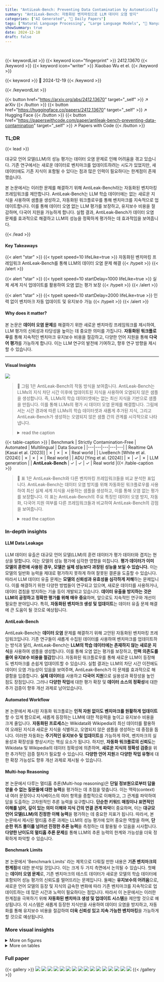 ```yaml
---
title: "AntiLeak-Bench: Preventing Data Contamination by Automatically Constructing Benchmarks with Updated Real-World Knowledge"
summary: "AntiLeak-Bench: 자동화된 벤치마킹으로 LLM 데이터 오염 방지"
categories: ["AI Generated", "🤗 Daily Papers"]
tags: ["Natural Language Processing", "Large Language Models", "🏢 Nanyang Technological University",]
showSummary: true
date: 2024-12-18
draft: false
---
```


<br>

{{< keywordList >}}
{{< keyword icon="fingerprint" >}} 2412.13670 {{< /keyword >}}
{{< keyword icon="writer" >}} Xiaobao Wu et el. {{< /keyword >}}
 
{{< keyword >}} 🤗 2024-12-19 {{< /keyword >}}
 
{{< /keywordList >}}

{{< button href="https://arxiv.org/abs/2412.13670" target="_self" >}}
↗ arXiv
{{< /button >}}
{{< button href="https://huggingface.co/papers/2412.13670" target="_self" >}}
↗ Hugging Face
{{< /button >}}
{{< button href="https://paperswithcode.com/paper/antileak-bench-preventing-data-contamination" target="_self" >}}
↗ Papers with Code
{{< /button >}}




### TL;DR


{{< lead >}}

대규모 언어 모델(LLM)의 성능 평가는 데이터 오염 문제로 인해 어려움을 겪고 있습니다. 기존 연구에서는 새로운 데이터로 벤치마크를 업데이트하려는 시도가 있었지만, 새 데이터에도 기존 지식이 포함될 수 있다는 점과 많은 인력이 필요하다는 한계점이 존재했습니다.

본 논문에서는 이러한 문제를 해결하기 위해 AntiLeak-Bench라는 자동화된 벤치마킹 프레임워크를 제안합니다. AntiLeak-Bench는 LLM 학습 데이터에는 없는 새로운 지식을 사용하여 샘플을 생성하고, 자동화된 워크플로우를 통해 벤치마크를 지속적으로 업데이트합니다. 이를 통해 데이터 오염 없는 LLM 평가를 보장하고, 유지보수 비용을 절감하며, 다국어 지원을 가능하게 합니다.  실험 결과, AntiLeak-Bench가 데이터 오염 문제를 효과적으로 해결하고 LLM의 성능을 정확하게 평가하는 데 효과적임을 보여줍니다.

{{< /lead >}}


#### Key Takeaways

{{< alert "star" >}}
{{< typeit speed=10 lifeLike=true >}} 자동화된 벤치마킹 프레임워크 AntiLeak-Bench를 통해 LLM의 데이터 오염 문제 해결 {{< /typeit >}}
{{< /alert >}}

{{< alert "star" >}}
{{< typeit speed=10 startDelay=1000 lifeLike=true >}} 실제 세계 지식 업데이트를 활용하여 오염 없는 평가 보장 {{< /typeit >}}
{{< /alert >}}

{{< alert "star" >}}
{{< typeit speed=10 startDelay=2000 lifeLike=true >}} 인력 없이 벤치마크 자동 업데이트 및 유지보수 가능 {{< /typeit >}}
{{< /alert >}}

#### Why does it matter?
본 논문은 **데이터 오염 문제**를 해결하기 위한 새로운 벤치마킹 프레임워크를 제시하여, LLM 평가의 신뢰성과 타당성을 높이는 데 중요한 의미를 가집니다. **자동화된 워크플로우**를 통해 지속적인 벤치마크 유지보수 비용을 절감하고, 다양한 언어 지원을 통해 **다국어 평가**를 가능하게 합니다. 이는 LLM 연구의 발전에 기여하고, 향후 연구 방향을 제시할 수 있습니다.

------
#### Visual Insights



![](https://arxiv.org/html/2412.13670/x1.png)

> 🔼 그림 1은 AntiLeak-Bench의 작동 방식을 보여줍니다. AntiLeak-Bench는 LLMs의 지식 차단 시간 이후에 업데이트된 지식을 사용하여 오염되지 않은 샘플을 생성합니다.  즉, LLMs의 학습 데이터셋에는 없는 최신 지식을 기반으로 샘플을 만듭니다. 이를 통해 LLMs의 평가 시 데이터 오염 문제를 해결합니다. 그림에서는 시간 경과에 따른 LLMs의 학습 데이터셋과 새롭게 추가된 지식, 그리고 AntiLeak-Bench가 생성하는 오염되지 않은 샘플 간의 관계를 시각적으로 나타냅니다.
> <details>
> <summary>read the caption</summary>
> Figure 1:  Illustration of AntiLeak-Bench. It constructs contamination-free samples with the knowledge updated after LLMs’ cutoff time, which thus are not in LLMs’ training sets.
> </details>





{{< table-caption >}}
| Benchmark | Strictly Contamination-Free | Automated | Multilingual | Data Source |
|---|---|---|---|---|
| Realtime QA [Kasai et al. (2023)] | ✗ | ✗ | ✗ | Real world |
| LiveBench [White et al. (2024)] | ✗ | ✗ | ✗ | Real world |
| ADU [Ying et al. (2024)] | ✗ | ✓ | ✗ | LLM generation |
| **AntiLeak-Bench** | ✓ | ✓ | ✓ | Real world |{{< /table-caption >}}

> 🔼 표 1은 AntiLeak-Bench와 다른 벤치마킹 프레임워크들을 비교 분석한 표입니다. AntiLeak-Bench는 데이터 오염 방지를 위해 자동화된 워크플로우를 사용하여 최신 실제 세계 지식을 사용하는 샘플을 생성하고, 이를 통해 오염 없는 평가를 보장합니다. 이 표는 AntiLeak-Bench의 주요 특징인 데이터 오염 방지, 자동화, 다국어 지원 여부를 다른 프레임워크들과 비교하여 AntiLeak-Bench의 강점을 보여줍니다.
> <details>
> <summary>read the caption</summary>
> Table 1:  Comparisons between AntiLeak-Bench and other benchmarking frameworks.
> </details>





### In-depth insights


#### LLM Data Leakage
LLM 데이터 유출은 대규모 언어 모델(LLM)의 훈련 데이터가 평가 데이터와 겹치는 현상을 말합니다. 이는 모델의 성능 평가에 심각한 영향을 미칩니다. **평가 데이터가 이미 모델의 훈련에 사용된 경우, 모델은 실제 성능보다 과장된 성능을 보일 수 있습니다.**  이는 모델의 일반화 능력을 제대로 평가하지 못하게 하여 잘못된 결론을 도출할 수 있습니다.  따라서 LLM 데이터 유출 문제는 **모델의 신뢰성과 유효성을 심각하게 저해**하는 문제입니다. 이를 해결하기 위한 다양한 방법들이 연구되고 있으며, 새로운 데이터를 사용하거나, 데이터 겹침을 방지하는 기술 등이 개발되고 있습니다.  **데이터 유출을 방지하는 것은 LLM의 공정하고 정확한 평가를 위해 매우 중요**하며, 앞으로도 지속적인 연구와 개선이 필요한 분야입니다.  특히, **자동화된 벤치마크 생성 및 업데이트**는 데이터 유출 문제 해결에 큰 도움이 될 것으로 예상됩니다.

#### AntiLeak-Bench
AntiLeak-Bench는 **데이터 오염** 문제를 해결하기 위해 고안된 자동화된 벤치마킹 프레임워크입니다. 기존 연구들이 새롭게 수집된 데이터를 사용하여 벤치마크를 업데이트하는 방식과 달리, AntiLeak-Bench는 **LLM의 학습 데이터에는 존재하지 않는 새로운 지식**을 사용하여 샘플을 생성합니다. 이를 통해 오염 없는 평가를 보장하고, **인력 의존도를 줄여 유지보수 비용을 절감**합니다.  자동화된 워크플로우를 통해 새로운 LLM이 등장해도 벤치마크를 손쉽게 업데이트할 수 있습니다. 실험 결과는 LLM의 차단 시간 이전에도 데이터 오염 가능성이 있음을 보여주며, AntiLeak-Bench가 이 문제를 효과적으로 해결함을 입증합니다. **실제 데이터**를 사용하고 **다국어 지원**으로 실용성과 확장성을 높인 점도 장점입니다.  그러나 **다양한 작업**에 대한 평가 확장 및 **데이터 소스의 정확성**에 대한 추가 검증이 향후 개선 과제로 남아있습니다.

#### Automated Workflow
본 논문에서 제시된 자동화 워크플로는 **인적 자원 없이도 벤치마크를 원활하게 업데이트**할 수 있게 함으로써, 새롭게 등장하는 LLM에 대한 적응력을 높이고 유지보수 비용을 크게 줄입니다.  **자동화된 프로세스**는 Wikidata와 Wikipedia의 최신 데이터를 활용하여 오래된 지식과 새로운 지식을 식별하고, 오염되지 않은 샘플을 생성하는 데 중점을 둡니다. 이러한 자동화는 **주기적인 유지보수 및 업데이트**를 가능하게 하여, 벤치마크의 실용성과 확장성을 향상시키는 핵심 요소가 됩니다.  하지만, **자동화 워크플로의 신뢰도**는 Wikidata 및 Wikipedia의 데이터 정확성에 의존하며, **새로운 지식의 정확성 검증**을 위한 추가적인 검증 절차가 필요할 수 있습니다.  **다양한 언어 지원**과 **다양한 작업 유형**에 대한 확장 가능성도 향후 개선 과제로 제시될 수 있습니다.

#### Multi-hop Reasoning
본 논문에서 다루는 멀티홉 추론(Multi-hop reasoning)은 **단일 정보원으로부터 답을 얻을 수 없는 질문들에 대한 능력**을 평가하는 데 초점을 맞춥니다.  이는 맥락(context) 내 여러 문장이나 지식베이스의 여러 항목을 종합적으로 이해하고, 그 관계를 파악하여 답을 도출하는 고차원적인 추론 능력을 요구합니다.  **단순한 키워드 매칭이나 표면적인 이해를 넘어, 깊이 있는 의미 이해와 지식 간의 연결 관계 파악**이 중요하며, 이는 **대규모 언어 모델(LLM)의 진정한 이해 능력**을 평가하는 데 중요한 지표가 됩니다.  따라서, 본 논문에서 제시된 멀티홉 추론 과제는 LLM의 성능 평가에 있어 중요한 역할을 하며, **단순한 퀴즈 풀이를 넘어선 진정한 추론 능력**을 측정하는 데 활용될 수 있음을 시사합니다.  **다양한 난이도의 멀티홉 추론 문제**를 통해 LLM의 추론 능력의 한계와 가능성을 더욱 정확하게 파악할 수 있습니다.

#### Benchmark Limits
본 논문에서 'Benchmark Limits' 라는 제목으로 다뤄질 만한 내용은 **기존 벤치마크의 한계점**에 대한 분석일 것입니다.  이는 크게 두 가지 측면에서 논의될 수 있습니다. 첫째는 **데이터 오염 문제**로, 기존 벤치마크의 테스트 데이터가 새로운 모델의 학습 데이터에 포함되어 성능 평가의 신뢰도를 떨어뜨리는 문제입니다.  둘째는 **유지보수의 어려움**으로, 새로운 언어 모델의 등장 및 지식의 급속한 변화에 따라 기존 벤치마크를 지속적으로 업데이트하는 데 많은 시간과 노력이 필요하다는 점입니다. 따라서 이 논문에서는 이러한 한계점을 극복하기 위해 **자동화된 벤치마크 생성 및 업데이트 시스템**을 제안할 것으로 예상됩니다.  이 시스템은 새롭게 등장한 지식만을 사용하여 데이터 오염을 방지하고, 자동화를 통해 유지보수 비용을 절감하여 **더욱 신뢰성 있고 지속 가능한 벤치마킹**을 가능하게 할 것으로 예상됩니다.


### More visual insights

<details>
<summary>More on figures
</summary>


![](https://arxiv.org/html/2412.13670/x2.png)

> 🔼 그림 2는 사람의 개입 없이 자동화된 벤치마크 구축 워크플로우를 보여줍니다. 데이터 준비 후, 세 가지 주요 단계가 있습니다. 1단계는 LLM의 차단 시간 이후에 업데이트된 지식을 식별하는 것입니다. 2단계는 위키피디아와 같은 신뢰할 수 있는 출처에서 업데이트된 지식에 대한 지원 문서를 구축하는 것입니다. 3단계는 오염이 없는 샘플을 생성하는 것입니다. 그림 3은 다단계 샘플을 만드는 방법을 보여주는 예시입니다.
> <details>
> <summary>read the caption</summary>
> Figure 2:  Illustration of the automated benchmark building workflow without human labor. After data preparation, it includes three main steps: (1) Identify updated knowledge after the cutoff time; (2) Build supporting documents; (3) Construct contamination-free samples (Figure 3 exemplifies how to construct multi-hop samples).
> </details>



![](https://arxiv.org/html/2412.13670/x3.png)

> 🔼 그림 3은 다단계 질문 생성 과정을 보여줍니다. 다단계 질문은 여러 개의 사실들을 연결하여 답을 도출해야 하는 질문 유형입니다. 그림에서는, 기존 지식(LLM의 학습 데이터에 존재하는 지식)과 새로운 지식(LLM의 학습 데이터에 없는, 최신 지식)을 연결하여 다단계 질문을 만드는 과정을 보여줍니다. 먼저, 새로운 지식을 나타내는 (주어, 관계, 목적어) 튜플을 기반으로 질문을 생성합니다. 이후 이전 목적어와 관련된 새로운 관계를 찾아 추가적인 지식을 연결합니다. 이런 과정을 반복하여 다단계 질문을 완성합니다.  최종 질문은 여러 단계의 추론을 거쳐 답을 얻어야 하는 복잡한 질문입니다.
> <details>
> <summary>read the caption</summary>
> Figure 3:  Illustration of constructing multi-hop samples. Find the consequent relation of previous objects.
> </details>



![](https://arxiv.org/html/2412.13670/x4.png)

> 🔼 그림 4는 시간 경과에 따른 다양한 언어 모델(LLM)의 성능 변화를 보여줍니다. EM(정확히 일치)과 F1 점수는 각 시간 간격(예: 1월-2월, 3월-4월 등)에서 측정됩니다. 이를 통해 시간이 지남에 따라 LLM의 성능 변화를 추적하고 데이터 오염(data contamination)의 영향을 분석하는 데 도움이 됩니다. 각 그래프는 여러 개의 LLM에 대한 EM과 F1 점수를 보여주며, 시간대별 성능 변화를 비교할 수 있도록 합니다.
> <details>
> <summary>read the caption</summary>
> Figure 4:  EM and F1 performance at each time interval.
> </details>



![](https://arxiv.org/html/2412.13670/x5.png)

> 🔼 그림 5는 시간 경과에 따른 정답 옵션과 오래된 옵션의 비율을 보여줍니다. 각 시간 간격(예: 1월-2월, 3월-4월 등)에 대해 여러 언어 모델(LLM)이 정답 옵션을 선택한 비율과 오래된 옵션(즉, LLM의 지식 차단 시간 이전의 정보)을 선택한 비율을 나타냅니다. 이는 데이터 오염의 영향을 분석하고 시간에 따른 모델 성능 변화를 파악하는 데 사용됩니다. 각 LLM의 지식 차단 시간을 고려하여, 시간 경과에 따라 정답률이 감소하고 오래된 옵션 선택 비율이 증가하는 경향을 보이는지 확인합니다. 이를 통해 데이터 오염이 모델 평가에 미치는 영향을 시각적으로 보여줍니다.
> <details>
> <summary>read the caption</summary>
> Figure 5:  Correct and outdated option proportions at each time interval.
> </details>



</details>




<details>
<summary>More on tables
</summary>


{{< table-caption >}}
| Attributes | Examples |
|---|---| 
| question<br/>(generation) | What sports team is Lionel Andrés Messi a member of? |
| answer<br/>(generation) | Inter Miami CF<br/>Inter Miami<br/>Club Internacional de Fútbol Miami |
| question<br/>(multi-choice) | What sports team is Lionel Andrés Messi a member of?<br/>A. Inter Miami CF<br/>B. Paris Saint-Germain F.C.<br/>C. Prime Minister of Romania<br/>D. Unknown. |
| answer<br/>(multi-choice) | A |
| subject | Lionel Messi<br/>Lionel Andres Messi<br/>Lionel Andrés Messi |
| pid | P54 (member of sports team) |
| object | Inter Miami CF<br/>Inter Miami<br/>Club Internacional de Fútbol Miami |
| object_old | Paris Saint-Germain F.C.<br/>Paris Saint-Germain Football Club<br/>Paris Saint-Germain FC |
| context | Lionel Andrés Messi (; born 24 June 1987), also known as Leo Messi, is an Argentine professional footballer who plays as a forward for Major League Soccer club Inter Miami… |{{< /table-caption >}}
> 🔼 표 2는 AntiLeak-Bench에서 생성된 샘플 데이터의 예시를 보여줍니다.  질문, 답변, 맥락, 그리고 각 항목에 대한 속성(주어, 관계, 목적어, 이전 목적어, 맥락)을 포함하여 AntiLeak-Bench 데이터의 구조와 내용을 이해하는 데 도움이 됩니다.  여러 언어를 지원하는 AntiLeak-Bench의 특징도 보여줍니다.
> <details>
> <summary>read the caption</summary>
> Table 2:  An example from AntiLeak-Bench.
> </details>

{{< table-caption >}}
| Quality Metrics | Single-Hop Gold | Multi-Hop Gold |
|---|---|---|
| Context Accuracy | 97.3 | 98.7 |
| Answer Accuracy | 96.7 | 97.3 |{{< /table-caption >}}
> 🔼 본 논문의 표 3은 사람이 검증한 데이터의 품질을 보여줍니다.  정확도는 단일 단계 질문(Single-Hop Gold)에서 97.3%, 다중 단계 질문(Multi-Hop Gold)에서 96.7%로 매우 높습니다. 이는 AntiLeak-Bench 데이터셋의 높은 신뢰도를 보여주는 지표입니다.
> <details>
> <summary>read the caption</summary>
> Table 3:  Data quality by human verification.
> </details>

{{< table-caption >}}
| Language | Models | Single-Hop EM | Single-Hop F1 | Single-Hop EM | Single-Hop F1 | Single-Hop EM | Single-Hop F1 | Single-Hop EM | Single-Hop F1 | Multi-Hop EM | Multi-Hop F1 | Multi-Hop EM | Multi-Hop F1 | Multi-Hop EM | Multi-Hop F1 | Multi-Hop EM | Multi-Hop F1 | Avg EM | Avg F1 |
|---|---|---|---|---|---|---|---|---|---|---|---|---|---|---|---|---|---|---|
|  |  | $N_d$=3 | $N_d$=5 | $N_d$=7 | $N_d$=3 | $N_d$=5 | $N_d$=7 | Gold | Gold |  |  |  |  |  |  |  |  |
| Llama-2-7B | 40.6 | 63.5 | 16.8 | 41.2 | 11.6 | 30.9 | 9.4 | 24.5 | 33.6 | 50.2 | 19.4 | 32.2 | 15.8 | 28.1 | 12.2 | 22.7 | 19.9 | 36.7 |
| Llama-2-13B | 42.7 | 65.3 | 14.0 | 40.6 | 9.4 | 30.6 | 7.0 | 24.0 | 13.3 | 34.6 | 4.1 | 21.5 | 2.7 | 17.8 | 2.3 | 15.2 | 11.9 | 31.2 |
| Mistral-7B | 65.4 | 77.2 | 27.8 | 41.3 | 16.7 | 27.3 | 7.3 | 15.3 | 21.4 | 27.9 | 11.5 | 17.2 | 8.1 | 14.3 | 6.5 | 11.1 | 20.6 | 29.0 |
| Vicuna-v1.5-7B | 66.8 | 79.9 | 39.1 | 60.4 | 25.8 | 48.3 | 15.3 | 39.1 | 26.0 | 43.5 | 11.1 | 22.9 | 8.1 | 19.5 | 5.4 | 15.7 | 24.7 | 41.2 |
| Longchat-v1.5-7B | 75.5 | 84.5 | 58.2 | 72.8 | 47.6 | 65.5 | 37.0 | 56.3 | 38.8 | 51.4 | 17.6 | 30.6 | 12.0 | 25.8 | 4.7 | 3.9 | 36.4 | 48.9 |
| Llama-3.1-8B | 19.2 | 66.2 | 21.4 | 59.4 | 18.1 | 53.5 | 14.2 | 45.7 | 24.4 | 50.2 | 11.7 | 33.0 | 9.4 | 27.5 | 6.8 | 21.9 | 15.6 | 44.7 |
| Phi-3.5-mini | 69.0 | 78.7 | 34.0 | 40.5 | 26.5 | 33.7 | 15.2 | 22.2 | 45.4 | 59.7 | 20.8 | 29.5 | 14.9 | 21.1 | 9.8 | 14.4 | 29.4 | 37.5 |
| Qwen-2-7B | 54.8 | 72.4 | 15.5 | 38.5 | 9.8 | 26.6 | 7.2 | 21.2 | 35.9 | 48.3 | 23.7 | 33.4 | 18.1 | 26.1 | 13.6 | 20.1 | 22.3 | 35.8 |
| Mistral-Nemo-12B | 82.7 | 89.7 | 75.6 | 83.8 | 66.3 | 75.1 | 51.8 | 62.2 | 57.7 | 67.3 | 39.1 | 47.7 | 33.8 | 41.4 | 24.0 | 29.0 | 53.9 | 62.0 |
| Gemma-2-9B | 85.0 | 91.6 | 80.2 | 86.2 | 68.8 | 75.2 | 55.4 | 61.2 | 82.7 | 86.4 | 63.0 | 68.3 | 55.8 | 61.2 | 49.0 | 53.5 | 67.5 | 73.0 |
| GPT-4o-mini | 78.5 | 88.1 | 80.3 | 89.2 | 79.1 | 88.1 | 79.2 | 88.5 | 68.8 | 83.1 | 60.5 | 75.3 | 57.1 | 73.1 | 54.2 | 70.6 | 69.7 | 82.0 |
| GPT-4o | 81.2 | 89.5 | 84.1 | 90.8 | 83.5 | 90.3 | 84.8 | 91.4 | 71.5 | 85.9 | 71.9 | 86.1 | 70.2 | 84.8 | 70.2 | 84.8 | 77.2 | 87.9 |}{{< /table-caption >}}
> 🔼 표 4는 AntiLeak-Bench의 성능 평가 결과를 보여줍니다.  EM(Exact Match)과 F1 점수는 생성형식 질문응답 태스크에 대한 결과를 나타내며, Gold는 방해 요소가 없는 데이터셋을 의미하고, Nd는 추가된 방해 요소(distracting documents)의 개수를 나타냅니다.  각 지표의 최고 점수는 굵게 표시되어 있습니다. 이 표는 다양한 규모와 종류의 언어 모델(LLM)의 성능을 비교하고,  AntiLeak-Bench 벤치마크에서 데이터 오염(data contamination)의 영향을 확인하기 위한 실험 결과를 보여줍니다.
> <details>
> <summary>read the caption</summary>
> Table 4:  EM (Exact Match) and F1 results in the generation format on AntiLeak-Bench. Gold means only gold documents; Ndsubscript𝑁𝑑N_{d}italic_N start_POSTSUBSCRIPT italic_d end_POSTSUBSCRIPT is the number of distracting documents. The best is in bold.
> </details>

{{< table-caption >}}
| Language | Models | Single-Hop Acc | Single-Hop F1 | Single-Hop Acc | Single-Hop F1 | Single-Hop Acc | Single-Hop F1 | Single-Hop Acc | Single-Hop F1 | Multi-Hop Acc | Multi-Hop F1 | Multi-Hop Acc | Multi-Hop F1 | Multi-Hop Acc | Multi-Hop F1 | Multi-Hop Acc | Multi-Hop F1 | Avg Acc | Avg F1 |
|---|---|---|---|---|---|---|---|---|---|---|---|---|---|---|---|---|---|---|
|  |  | $N_d$=3 | $N_d$=5 | $N_d$=7 | $N_d$=3 | $N_d$=5 | $N_d$=7 |  |  | $N_d$=3 | $N_d$=5 | $N_d$=7 |  |  |  |  |  |
| Llama-2-7B | 41.7 | 30.7 | 3.7 | 5.6 | 3.5 | 5.3 | 2.8 | 5.4 | 18.7 | 30.9 | 6.8 | 9.9 | 5.6 | 8.1 | 3.6 | 6.9 | 10.8 | 12.9 |
| Llama-2-13B | 82.1 | 82.2 | 73.7 | 73.6 | 60.1 | 59.9 | 51.7 | 51.3 | 97.5 | 97.5 | 88.5 | 88.5 | 82.8 | 83.1 | 75.2 | 75.2 | 76.5 | 76.4 |
| Mistral-7B | 81.8 | 81.8 | 65.9 | 65.8 | 58.3 | 58.2 | 52.3 | 52.3 | 88.7 | 88.6 | 77.2 | 77.2 | 72.7 | 72.8 | 67.7 | 67.2 | 70.6 | 70.5 |
| Vicuna-v1.5-7B | 80.1 | 80.0 | 75.6 | 75.4 | 73.1 | 72.9 | 69.6 | 69.4 | 96.8 | 96.9 | 84.0 | 84.2 | 82.6 | 83.0 | 77.0 | 77.2 | 79.8 | 79.9 |
| Longchat-v1.5-7B | 79.6 | 79.7 | 68.5 | 68.8 | 65.1 | 51.8 | 62.3 | 61.2 | 93.2 | 93.4 | 76.7 | 78.0 | 70.4 | 71.5 | 66.6 | 68.0 | 72.8 | 71.6 |
| Llama-3.1-8B | 86.7 | 90.4 | 62.2 | 74.0 | 48.9 | 62.9 | 37.8 | 52.9 | 70.5 | 81.4 | 50.7 | 64.8 | 40.9 | 56.2 | 30.8 | 44.9 | 53.6 | 65.9 |
| Phi-3.5-mini | 87.4 | 87.5 | 85.6 | 85.8 | 84.7 | 85.4 | 79.6 | 82.5 | 96.5 | 97.0 | 85.3 | 86.2 | 78.0 | 80.3 | 68.6 | 72.3 | 83.2 | 84.6 |
| Qwen-2-7B | 89.1 | 39.7 | 83.0 | 27.9 | 78.2 | 24.6 | 77.0 | 78.5 | 97.6 | 98.3 | 94.5 | 54.2 | 92.4 | 46.4 | 91.5 | 91.7 | 87.9 | 57.7 |
| Mistral-Nemo-12B | 88.5 | 71.1 | 88.8 | 71.8 | 84.7 | 70.2 | 77.8 | 83.8 | 91.1 | 94.6 | 77.1 | 68.4 | 69.9 | 64.0 | 43.1 | 58.7 | 77.6 | 72.8 |
| Gemma-2-9B | 92.4 | 92.4 | 86.7 | 86.5 | 76.9 | 61.6 | 69.4 | 69.3 | 97.1 | 97.1 | 88.3 | 88.3 | 81.8 | 65.4 | 77.4 | 77.4 | 83.8 | 79.8 |
| GPT-4o-mini | 93.2 | 93.2 | 93.8 | 93.8 | 93.3 | 93.3 | 93.5 | 93.5 | 98.5 | 98.5 | 96.4 | 96.4 | 95.4 | 95.4 | 93.5 | 93.5 | 94.7 | 94.7 |
| GPT-4o | 92.8 | 92.8 | 93.5 | 93.5 | 94.0 | 94.0 | 94.0 | 94.0 | 97.9 | 97.9 | 95.8 | 95.8 | 95.4 | 95.4 | 93.9 | 93.9 | 94.7 | 94.7 |{{< /table-caption >}}
> 🔼 표 5는 AntiLeak-Bench에서 다지선다 형식으로 평가한 결과를 보여줍니다.  Gold는 방해 요소가 없는 데이터셋을 의미하며, Nd는 추가된 방해 요소 문서의 개수입니다.  각 모델의 정확도(Acc)와 F1 점수가 제시되어 있으며, 가장 높은 점수는 굵게 표시되어 있습니다. 이 표는 모델의 성능을 다양한 수준의 난이도(방해 요소 문서 개수)에서 비교하고, AntiLeak-Bench의 효과성을 확인하는 데 사용됩니다.
> <details>
> <summary>read the caption</summary>
> Table 5:  Acc and F1 results in the multi-choice format on AntiLeak-Bench. Gold means only gold documents; Ndsubscript𝑁𝑑N_{d}italic_N start_POSTSUBSCRIPT italic_d end_POSTSUBSCRIPT is the number of distracting documents. The best is in bold.
> </details>

{{< table-caption >}}
| Time period | Single-Hop |  |  |  | Multi-Hop |  |  |  |
|---|---|---|---|---|---|---|---|---|
|  | Gold |  Nd=3 | Nd=5 | Nd=7 | Gold | Nd=3 | Nd=5 | Nd=7 |
|---|---|---|---|---|---|---|---|---|
| 2022-01-01 to 2023-01-01 | 1090 | 1089 | 1088 | 1088 | 443 | 443 | 443 | 443 |
| 2023-05-01 to 2024-08-01 | 819 | 818 | 818 | 818 | 941 | 939 | 939 | 939 |{{< /table-caption >}}
> 🔼 이 표는 논문의 실험에서 사용된 AntiLeak-Bench의 구성에 대한 정보를 제공합니다. 각 시간대(2022년 1월 1일~2023년 1월 1일, 2023년 5월 1일~2024년 8월 1일)별로, Single-Hop(단일 단계 질문 답변)과 Multi-Hop(다단계 질문 답변) 작업에 대해 Gold(오염되지 않은 데이터), Na=3(3개의 방해 요소 문장), Na=5(5개의 방해 요소 문장), Na=7(7개의 방해 요소 문장) 데이터 세트의 크기(샘플 수)를 보여줍니다. AntiLeak-Bench는 데이터 오염을 방지하기 위해 업데이트된 실제 지식을 사용하여 생성된 벤치마크이므로, 이 표는 벤치마크의 크기와 구성을 이해하는 데 중요한 역할을 합니다.
> <details>
> <summary>read the caption</summary>
> Table 6:  Sample sizes in the constructed AntiLeak-Bench in the experiments.
> </details>

{{< table-caption >}}
| Time period | Single-Hop |  |  |  | Multi-Hop |  |  |  |
|---|---|---|---|---|---|---|---|---|
| **Gold** | **Gold** |  **Nd=3** | **Nd=5** | **Nd=7** | **Gold** | **Nd=3** | **Nd=5** | **Nd=7** |
| 2022-01-01 to 2023-01-01 | 5998 | 23163 | 33867 | 46033 | 24646 | 40611 | 50846 | 61761 |
| 2023-05-01 to 2024-08-01 | 7210 | 27501 | 40800 | 54451 | 25505 | 43926 | 53898 | 66957 |{{< /table-caption >}}
> 🔼 본 표는 AntiLeak-Bench 데이터셋 구축 실험에서 사용된 샘플들의 평균 단어 수를 보여줍니다.  AntiLeak-Bench는  LLM의 학습 데이터에 없는 최신 실제 세계 지식을 사용하여 구축된 벤치마크입니다. 표는 두 가지 기간(2022년 1월 1일~2023년 1월 1일, 2023년 5월 1일~2024년 8월 1일)과 다양한 유형의 질문(단일 홉 골드, 단일 홉 Na=3, 단일 홉 Na=5, 단일 홉 Na=7, 다중 홉 골드, 다중 홉 Na=3, 다중 홉 Na=5, 다중 홉 Na=7)에 대해 각 샘플의 평균 단어 수를 나타냅니다.  Na는 방해 요소 문서의 수를 나타냅니다. 이 표는 AntiLeak-Bench 데이터셋의 크기와 복잡성에 대한 통찰력을 제공합니다.
> <details>
> <summary>read the caption</summary>
> Table 7:  Average word counts of samples in the constructed AntiLeak-Bench in the experiments.
> </details>

{{< table-caption >}}
| Model | Release time | Knowledge cutoff time |
|---|---|---|
| Llama-2-7B | 2023-07 | 2022-09 |
| Llama-2-13B | 2023-07 | 2022-09 |
| Mistral-7B | 2023-09 | 2022* |
| Vicuna-v1.5-7B | 2023-07 | 2022-09 |
| Longchat-v1.5-7B | 2023-07 | 2022-09 |
| Llama-3.1-8B | 2024-07 | 2023-12 |
| Phi-3.5-mini | 2024-08 | 2023-10 |
| Qwen-2-7B | 2024-06 | 2023* |
| Mistral-Nemo-12B | 2024-07 | 2024-04 |
| Gemma-2-9B | 2024-08 | 2024-06* |
| GPT-4o-mini | 2024-07 | 2023-10 |
| GPT-4o | 2024-07 | 2023-12 |{{< /table-caption >}}
> 🔼 표 8은 논문에서 사용된 대규모 언어 모델(LLM)의 출시일과 지식 차단 시점을 보여줍니다. 지식 차단 시점이란 LLM이 훈련 데이터를 수집을 마친 시점을 의미하며, 이후의 지식은 LLM이 학습하지 못했음을 의미합니다. 표에는 모델 이름, 출시일, 그리고 지식 차단 시점이 나와 있으며, 일부 모델의 경우 지식 차단 시점은 추정값(*)으로 표시되어 있습니다.
> <details>
> <summary>read the caption</summary>
> Table 8:  Release dates and knowledge cutoff dates of LLMs. * means estimated time.
> </details>

</details>




### Full paper

{{< gallery >}}
<img src="paper_images/1.png" class="grid-w50 md:grid-w33 xl:grid-w25" />
<img src="paper_images/2.png" class="grid-w50 md:grid-w33 xl:grid-w25" />
<img src="paper_images/3.png" class="grid-w50 md:grid-w33 xl:grid-w25" />
<img src="paper_images/4.png" class="grid-w50 md:grid-w33 xl:grid-w25" />
<img src="paper_images/5.png" class="grid-w50 md:grid-w33 xl:grid-w25" />
<img src="paper_images/6.png" class="grid-w50 md:grid-w33 xl:grid-w25" />
<img src="paper_images/7.png" class="grid-w50 md:grid-w33 xl:grid-w25" />
<img src="paper_images/8.png" class="grid-w50 md:grid-w33 xl:grid-w25" />
<img src="paper_images/9.png" class="grid-w50 md:grid-w33 xl:grid-w25" />
<img src="paper_images/10.png" class="grid-w50 md:grid-w33 xl:grid-w25" />
<img src="paper_images/11.png" class="grid-w50 md:grid-w33 xl:grid-w25" />
<img src="paper_images/12.png" class="grid-w50 md:grid-w33 xl:grid-w25" />
<img src="paper_images/13.png" class="grid-w50 md:grid-w33 xl:grid-w25" />
<img src="paper_images/14.png" class="grid-w50 md:grid-w33 xl:grid-w25" />
<img src="paper_images/15.png" class="grid-w50 md:grid-w33 xl:grid-w25" />
<img src="paper_images/16.png" class="grid-w50 md:grid-w33 xl:grid-w25" />
{{< /gallery >}}